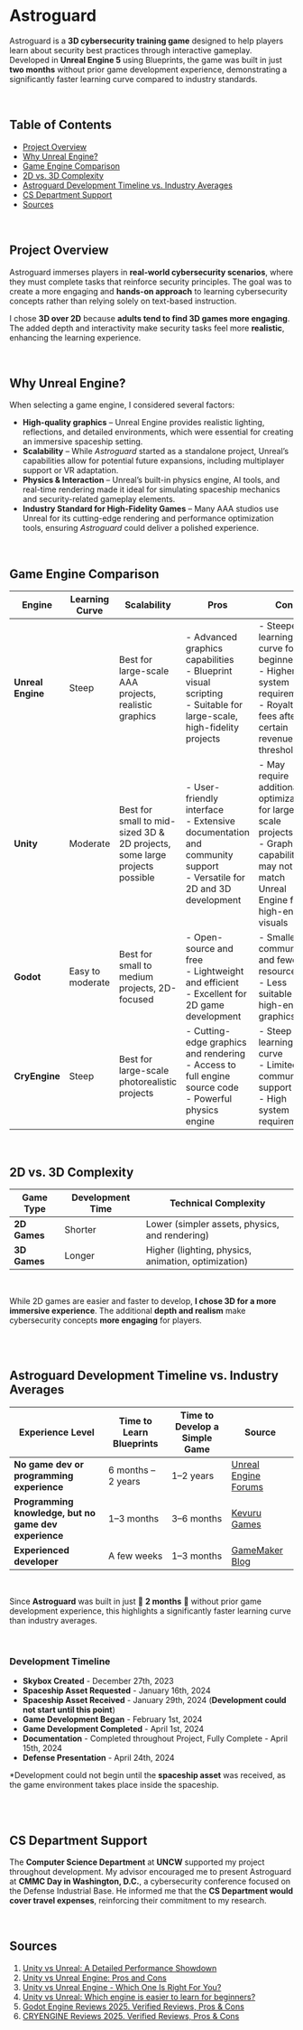 # Astroguard

Astroguard is a **3D cybersecurity training game** designed to help players learn about security best practices through interactive gameplay. Developed in **Unreal Engine 5** using Blueprints, the game was built in just **two months** without prior game development experience, demonstrating a significantly faster learning curve compared to industry standards.

<br>

## Table of Contents  
- [Project Overview](#project-overview)  
- [Why Unreal Engine?](#why-unreal-engine)  
- [Game Engine Comparison](#game-engine-comparison)  
- [2D vs. 3D Complexity](#2d-vs-3d-complexity)  
- [Astroguard Development Timeline vs. Industry Averages](#development-timeline)  
- [CS Department Support](#cs-department-support)  
- [Sources](#sources)  

<br>

## Project Overview  

Astroguard immerses players in **real-world cybersecurity scenarios**, where they must complete tasks that reinforce security principles. The goal was to create a more engaging and **hands-on approach** to learning cybersecurity concepts rather than relying solely on text-based instruction.

I chose **3D over 2D** because **adults tend to find 3D games more engaging**. The added depth and interactivity make security tasks feel more **realistic**, enhancing the learning experience.

<br>

## Why Unreal Engine?  

When selecting a game engine, I considered several factors:  
- **High-quality graphics** – Unreal Engine provides realistic lighting, reflections, and detailed environments, which were essential for creating an immersive spaceship setting.  
- **Scalability** – While *Astroguard* started as a standalone project, Unreal’s capabilities allow for potential future expansions, including multiplayer support or VR adaptation.  
- **Physics & Interaction** – Unreal’s built-in physics engine, AI tools, and real-time rendering made it ideal for simulating spaceship mechanics and security-related gameplay elements.  
- **Industry Standard for High-Fidelity Games** – Many AAA studios use Unreal for its cutting-edge rendering and performance optimization tools, ensuring *Astroguard* could deliver a polished experience.   

<br>

## Game Engine Comparison  

| **Engine**        | **Learning Curve** | **Scalability**                              | **Pros**                                                                 | **Cons**                                                             |
|------------------|------------------|----------------------------------------------|------------------------------------------------------------------------|---------------------------------------------------------------------|
| **Unreal Engine** | Steep             | Best for large-scale AAA projects, realistic graphics | - Advanced graphics capabilities  <br> - Blueprint visual scripting <br> - Suitable for large-scale, high-fidelity projects | - Steeper learning curve for beginners <br> - Higher system requirements <br> - Royalty fees after a certain revenue threshold |
| **Unity**        | Moderate          | Best for small to mid-sized 3D & 2D projects, some large projects possible | - User-friendly interface <br> - Extensive documentation and community support <br> - Versatile for 2D and 3D development | - May require additional optimization for large-scale projects <br> - Graphics capabilities may not match Unreal Engine for high-end visuals |
| **Godot**       | Easy to moderate  | Best for small to medium projects, 2D-focused | - Open-source and free <br> - Lightweight and efficient <br> - Excellent for 2D game development | - Smaller community and fewer resources <br> - Less suitable for high-end 3D graphics |
| **CryEngine**   | Steep             | Best for large-scale photorealistic projects | - Cutting-edge graphics and rendering <br> - Access to full engine source code <br> - Powerful physics engine | - Steep learning curve <br> - Limited community support <br> - High system requirements |

<br>

## 2D vs. 3D Complexity  

| **Game Type**  | **Development Time** | **Technical Complexity** |
|---------------|--------------------|-------------------------|
| **2D Games**  | Shorter             | Lower (simpler assets, physics, and rendering) |
| **3D Games**  | Longer              | Higher (lighting, physics, animation, optimization) |

<br>

While 2D games are easier and faster to develop, **I chose 3D for a more immersive experience**. The additional **depth and realism** make cybersecurity concepts **more engaging** for players.

<br><br>

## Astroguard Development Timeline vs. Industry Averages

| **Experience Level**                           | **Time to Learn Blueprints**  | **Time to Develop a Simple Game** | **Source**  |
|-----------------------------------------------|------------------------------|----------------------------------|-------------|
| **No game dev or programming experience**     | 6 months – 2 years           | 1–2 years                        | [Unreal Engine Forums](https://forums.unrealengine.com/t/how-long-to-became-good-with-the-engine/99737) |
| **Programming knowledge, but no game dev experience** | 1–3 months | 3–6 months | [Kevuru Games](https://kevurugames.com/blog/how-long-does-it-take-to-make-a-game/) |
| **Experienced developer**                     | A few weeks                  | 1–3 months                        | [GameMaker Blog](https://gamemaker.io/en/blog/how-long-to-make-a-game) |


<br>

Since **Astroguard** was built in just 🚀 **2 months** 🚀 without prior game development experience, this highlights a significantly faster learning curve than industry averages.  

<br>

### Development Timeline  
- **Skybox Created** - December 27th, 2023
- **Spaceship Asset Requested** - January 16th, 2024
- **Spaceship Asset Received** - January 29th, 2024 (**Development could not start until this point**)  
- **Game Development Began** - February 1st, 2024  
- **Game Development Completed** - April 1st, 2024  
- **Documentation** - Completed throughout Project, Fully Complete - April 15th, 2024  
- **Defense Presentation** - April 24th, 2024  

*Development could not begin until the **spaceship asset** was received, as the game environment takes place inside the spaceship.  

<br><br>

## CS Department Support  

The **Computer Science Department** at **UNCW** supported my project throughout development. My advisor encouraged me to present Astroguard at **CMMC Day in Washington, D.C.**, a cybersecurity conference focused on the Defense Industrial Base. He informed me that the **CS Department would cover travel expenses**, reinforcing their commitment to my research.

<br>

## Sources  

1. [Unity vs Unreal: A Detailed Performance Showdown](https://pinglestudio.com/blog/unity-vs-unreal-a-detailed-performance-showdown)  
2. [Unity vs Unreal Engine: Pros and Cons](https://kevurugames.com/blog/unity-vs-unreal-engine-pros-and-cons/)  
3. [Unity vs Unreal Engine - Which One Is Right For You?](https://www.incredibuild.com/blog/unity-vs-unreal-what-kind-of-game-dev-are-you)  
4. [Unity vs Unreal: Which engine is easier to learn for beginners?](https://www.youtube.com/watch?v=8_NS4nQdqtM)  
5. [Godot Engine Reviews 2025. Verified Reviews, Pros & Cons](https://www.capterra.com/p/234843/Godot-Engine/reviews/)  
6. [CRYENGINE Reviews 2025. Verified Reviews, Pros & Cons](https://www.capterra.com/p/210664/CRYENGINE/reviews/)  


